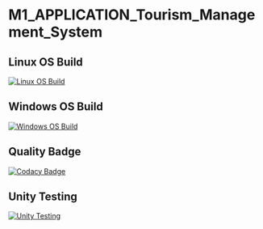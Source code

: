 # M1_APPLICATION_Tourism_Management_System

## Linux OS Build
[![Linux OS Build](https://github.com/sreeni1346/M1_APPLICATION_Tourism_Management_system/actions/workflows/Linux_c-cpp.yml/badge.svg)](https://github.com/sreeni1346/M1_APPLICATION_Tourism_Management_system/blob/main/.github/workflows/Linux_c-cpp.yml)

## Windows OS Build
[![Windows OS Build](https://github.com/sreeni1346/M1_APPLICATION_Tourism_Management_system/actions/workflows/Windows_c-cpp.yml/badge.svg)](https://github.com/sreeni1346/M1_APPLICATION_Tourism_Management_system/blob/main/.github/workflows/Windows_c-cpp.yml)

## Quality Badge
[![Codacy Badge](https://app.codacy.com/project/badge/Grade/852eac1ed4b14b30a95799a47383268d)](https://www.codacy.com/gh/sreeni1346/M1_APPLICATION_Tourism_Management_system/dashboard?utm_source=github.com&amp;utm_medium=referral&amp;utm_content=sreeni1346/M1_APPLICATION_Tourism_Management_system&amp;utm_campaign=Badge_Grade)
## Unity Testing 
[![Unity Testing](https://github.com/sreeni1346/M1_APPLICATION_Tourism_Management_system/actions/workflows/unit_testingc-cpp.yml/badge.svg)](https://github.com/sreeni1346/M1_APPLICATION_Tourism_Management_system/blob/main/.github/workflows/unit_testingc-cpp.yml)
